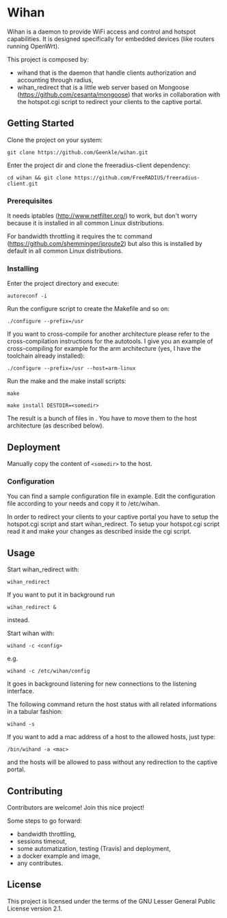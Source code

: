 # Wihan

Wihan is a daemon to provide WiFi access and control and hotspot capabilities. It is designed specifically for embedded devices (like routers running OpenWrt).

This project is composed by:

* wihand that is the daemon that handle clients authorization and accounting through radius,
* wihan_redirect that is a little web server based on Mongoose (https://github.com/cesanta/mongoose) that works in collaboration with the hotspot.cgi script to redirect your clients to the captive portal.

## Getting Started

Clone the project on your system:
```
git clone https://github.com/Geenkle/wihan.git
```

Enter the project dir and clone the freeradius-client dependency:
```
cd wihan && git clone https://github.com/FreeRADIUS/freeradius-client.git
```

### Prerequisites

It needs iptables (http://www.netfilter.org/) to work, but don't worry because it is installed in all common Linux distributions.

For bandwidth throttling it requires the tc command (https://github.com/shemminger/iproute2) but also this is installed by default in all common Linux distributions.

### Installing

Enter the project directory and execute:

```autoreconf -i```

Run the configure script to create the Makefile and so on:

```./configure --prefix=/usr```

If you want to cross-compile for another architecture please refer to the cross-compilation instructions for the autotools.
I give you an example of cross-compiling for example for the arm architecture (yes, I have the toolchain already installed):

```./configure --prefix=/usr --host=arm-linux```

Run the make and the make install scripts:

```make```

```make install DESTDIR=<somedir>```

The result is a bunch of files in <somedir>. You have to move them to the host architecture (as described below).

## Deployment

Manually copy the content of ```<somedir>``` to the host.

### Configuration

You can find a sample configuration file in example.
Edit the configuration file according to your needs and copy it to /etc/wihan.

In order to redirect your clients to your captive portal you have to setup the hotspot.cgi script and start wihan_redirect.
To setup your hotspot.cgi script read it and make your changes as described inside the cgi script.

## Usage

Start wihan_redirect with:

```
wihan_redirect
```

If you want to put it in background run

```
wihan_redirect &
```

instead.

Start wihan with:

```wihand -c <config>```

e.g.

```
wihand -c /etc/wihan/config
```

It goes in background listening for new connections to the listening interface.

The following command return the host status with all related informations in a tabular fashion:
```
wihand -s
```

If you want to add a mac address of a host to the allowed hosts, just type:
```
/bin/wihand -a <mac>
```
and the hosts will be allowed to pass without any redirection to the captive portal.

## Contributing

Contributors are welcome! Join this nice project!

Some steps to go forward:
- bandwidth throttling,
- sessions timeout,
- some automatization, testing (Travis) and deployment,
- a docker example and image,
- any contributes.

## License

This project is licensed under the terms of the GNU Lesser General Public License version 2.1.
